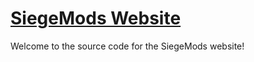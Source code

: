 # [SiegeMods Website](https://siegemods.github.io)

Welcome to the source code for the SiegeMods website!
